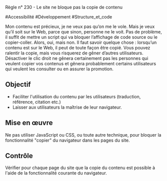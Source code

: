 
Règle n° 230  - Le site ne bloque pas la copie de contenu

#Accessibilité #Développement #Structure_et_code

Mon contenu est précieux, je ne veux pas qu’on me le vole. Mais je veux qu’il soit sur le Web, parce que sinon, personne ne le voit. Pas de problème, il suffit de mettre un script qui va bloquer l’affichage de code source ou le copier-coller. Alors, oui, mais non. Il faut savoir quelque chose : lorsqu’un contenu est sur le Web, il peut de toute façon être copié. Vous pouvez ralentir la copie, mais vous risquerez de gêner d’autres utilisateurs. Désactiver le clic droit ne gênera certainement pas les personnes qui veulent copier vos contenus et gênera probablement certains utilisateurs qui veulent les consulter ou en assurer la promotion.

Objectif
--------

*   Faciliter l'utilisation du contenu par les utilisateurs (traduction, référence, citation etc.)
*   Laisser aux utilisateurs la maîtrise de leur navigateur.

Mise en œuvre
-------------

Ne pas utiliser JavaScript ou CSS, ou toute autre technique, pour bloquer la fonctionnalité "copier" du navigateur dans les pages du site.

Contrôle
--------

Vérifier pour chaque page du site que la copie du contenu est possible à l'aide de la fonctionnalité courante du navigateur.
